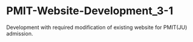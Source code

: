 # PMIT-Website-Development_3-1
Development with required modification of existing website for PMIT(JU) admission.
